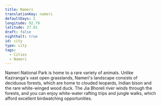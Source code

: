 ```yaml
---
title: Nameri
translationKey: nameri
defaultDays: 2
longitude: 92.79
latitude: 27.01
draft: false
nighthalt: true
id: city
type: city
tags:
  - Cities
  - Nameri
---
```

Nameri National Park is home to a rare variety of animals. Unlike Kaziranga's vast open grasslands, Nameri's landscape consists of deciduous forests, which are home to clouded leopards, Indian bison and the rare white-winged wood duck. The Jia Bhoreli river winds through the forests, and you can enjoy white-water rafting trips and jungle walks, which afford excellent birdwatching opportunities.